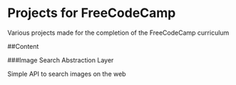 # Projects for FreeCodeCamp

Various projects made for the completion of the FreeCodeCamp curriculum

##Content

###Image Search Abstraction Layer

Simple API to search images on the web
